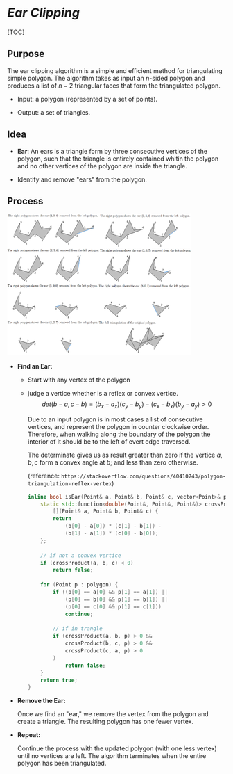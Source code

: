 # $Ear\ Clipping$
[TOC]
## Purpose
The ear clipping algorithm is a simple and efficient method for triangulating simple polygon. The algorithm takes as input an $n$-sided polygon and produces a list of $n-2$ triangular faces that form the triangulated polygon.

- Input: a polygon (represented by a set of points).

- Output: a set of triangles.
  
## Idea

- **Ear**: An ears is a triangle form by three consecutive vertices of the polygon, such that the triangle is entirely contained whitin the polygon and no other vertices of the polygon are inside the triangle.

- Identify and remove "ears" from the polygon. 

## Process

<img src="./assets/Ear-Clipping-Process13.png" alt="Ear Clipping Process[13] " style="zoom: 50%;" />

- **Find an Ear:**

  - Start with any vertex of the polygon

  - judge a vertice whether is a reflex or convex vertice.
    $$det(b - a, c - b) = (b_x - a_x) (c_y - b_y) - (c_x - b_x) (b_y - a_y) > 0$$

    Due to an input polygon is in most cases a list of consecutive vertices, and represent the polygon in counter clockwise order. Therefore, when walking along the boundary of the polygon the interior of it should be to the left of evert edge traversed.

    The determinate gives us as result greater than zero if the vertice $a, b, c$ form a convex angle at $b$; and less than zero otherwise.

    (reference: ```https://stackoverflow.com/questions/40410743/polygon-triangulation-reflex-vertex```)

    ```cpp
    inline bool isEar(Point& a, Point& b, Point& c, vector<Point>& polygon) {
        static std::function<double(Point&, Point&, Point&)> crossProduct =
            [](Point& a, Point& b, Point& c) {
            return
                (b[0] - a[0]) * (c[1] - b[1]) -
                (b[1] - a[1]) * (c[0] - b[0]);
        };
    
        // if not a convex vertice
        if (crossProduct(a, b, c) < 0)
            return false;
    
        for (Point p : polygon) {
            if ((p[0] == a[0] && p[1] == a[1]) ||
                (p[0] == b[0] && p[1] == b[1]) ||
                (p[0] == c[0] && p[1] == c[1]))
                continue;
    
            // if in trangle
            if (crossProduct(a, b, p) > 0 &&
                crossProduct(b, c, p) > 0 &&
                crossProduct(c, a, p) > 0
            )
                return false;
        }
        return true;
    }
    ```

    

- **Remove the Ear:**

  Once we find an "ear," we remove the vertex from the polygon and create a triangle. The resulting polygon has one fewer vertex.

- **Repeat:**

  Continue the process with the updated polygon (with one less vertex) until no vertices are left. The algorithm terminates when the entire polygon has been triangulated.

